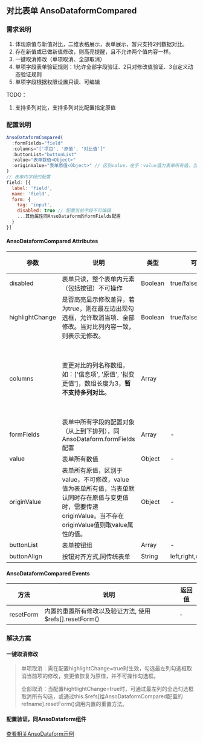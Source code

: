 
## 对比表单 AnsoDataformCompared

### 需求说明

1. 体现原值与新值对比，二维表格展示，表单展示，暂只支持2列数据对比。
2. 存在新值或已做新值修改，则高亮提醒，且不允许两个值内容一样。
3. 一键取消修改（单项取消、全部取消）
4. 单项字段表单验证规则：1允许全部字段验证、2只对修改值验证、3自定义动态验证规则
5. 单项字段根据权限设置只读、可编辑

TODO：
1. 支持多列对比，支持多列对比配置指定原值



### 配置说明

``` js
AnsoDataformCompared(
  :formFields="field"
  :columns="['项目', '原值', '对比值']"
  :buttonList="buttonList"
  :value="表单数值<Object>"
  :originValue="表单原值<Object>" // 区别value，在于：value值为表单所有值，当表单默认同时存在原值与变更值时，需要传递originValue。
)
// 表单内字段的配置
field: [{
  label: 'field',
  name: 'field',
  form: {
    tag: 'input',
    disabled: true // 配置当前字段不可编辑
    ...其他属性同AnsoDataform的formFields配置
  }
}]

```

#### AnsoDataformCompared Attributes

| 参数              | 说明                                                         | 类型     | 可选值     | 默认值                                                     |
| ----------------- | ---------------------------------- | -------- | ---------- | ---------------------------------------------------------- |
| disabled   | 表单只读，整个表单内元素（包括按钮）不可操作                   | Boolean  | true/false | false                                                      |
| highlightChange | 是否高亮显示修改差异，若为true，则在最左边出现勾选框，允许取消当项、全部修改。当对比列内容一致，则表示无修改。 | Boolean  | true/false | true                                                       |
| columns | 变更对比的列名称数组，如：['信息项', '原值', '拟变更值']，数组长度为3，**暂不支持多列对比**。 | Array |  | ['信息项', '原值', '变更值'] |
| formFields | 表单中所有字段的配置对象（从上到下排列），同AnsoDataform.formFields配置 | Array    | -          | -                                                          |
| value      | 表单所有数值                                              | Object   | -          | -                                                          |
| originValue | 表单所有原值，区别于value，不可修改，value值为表单所有值，当表单默认同时存在原值与变更值时，需要传递originValue。当不存在originValue值则取value属性的值。 | Object | - | - |
| buttonList        | 表单按钮组                                                   | Array    | -          | -                                                          |
| buttonAlign       | 按钮对齐方式,同传统表单                                      | String   | left,right,center,fixed |                                                            |

#### AnsoDataformCompared Events

| 方法      | 说明                                                    | 返回值 |
| --------- | ------------------------------------------------------- | ------ |
| resetForm | 内置的重置所有修改以及验证方法, 使用$refs[].resetForm() | -      |



### 解决方案

#### 一键取消修改

> 单项取消：需在配置highlightChange=true时生效，勾选最左列勾选框取消当前项的修改，变更值恢复为原值，并不可操作勾选框。
>
> 全部取消：当配置hightlightChange=true时，可通过最左列的全选勾选框取消所有勾选，或通过this.$refs[给AnsoDataformCompared配置的refname].resetForm()调用内置的重置方法。

#### 配置验证，同AnsoDataform组件

[查看相关AnsoDataform示例]()


#### 
